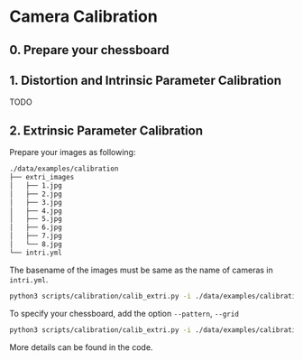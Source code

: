<!--
 * @Date: 2021-03-02 16:14:48
 * @Author: Qing Shuai
 * @LastEditors: Qing Shuai
 * @LastEditTime: 2021-03-02 17:09:02
 * @FilePath: /EasyMocap/scripts/calibration/Readme.md
-->
# Camera Calibration

## 0. Prepare your chessboard

## 1. Distortion and Intrinsic Parameter Calibration
TODO

## 2. Extrinsic Parameter Calibration
Prepare your images as following:
```bash
./data/examples/calibration
├── extri_images
│   ├── 1.jpg
│   ├── 2.jpg
│   ├── 3.jpg
│   ├── 4.jpg
│   ├── 5.jpg
│   ├── 6.jpg
│   ├── 7.jpg
│   └── 8.jpg
└── intri.yml
```
The basename of the images must be same as the name of cameras in `intri.yml`.

```bash
python3 scripts/calibration/calib_extri.py -i ./data/examples/calibration/extri_images -o ./data/examples/calibration --debug
```
To specify your chessboard, add the option `--pattern`, `--grid`
```bash
python3 scripts/calibration/calib_extri.py -i ./data/examples/calibration/extri_images -o ./data/examples/calibration --debug --pattern 9,6 --grid 0.1
```
More details can be found in the code.